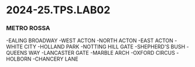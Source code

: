 # 2024-25.TPS.LAB02
### METRO ROSSA
-EALING BROADWAY
-WEST ACTON
-NORTH ACTON
-EAST ACTON
-WHITE CITY
-HOLLAND PARK
-NOTTING HILL GATE
-SHEPHERD'S BUSH
-QUEENS WAY
-LANCASTER GATE
-MARBLE ARCH
-OXFORD CIRCUS
-HOLBORN
-CHANCERY LANE
